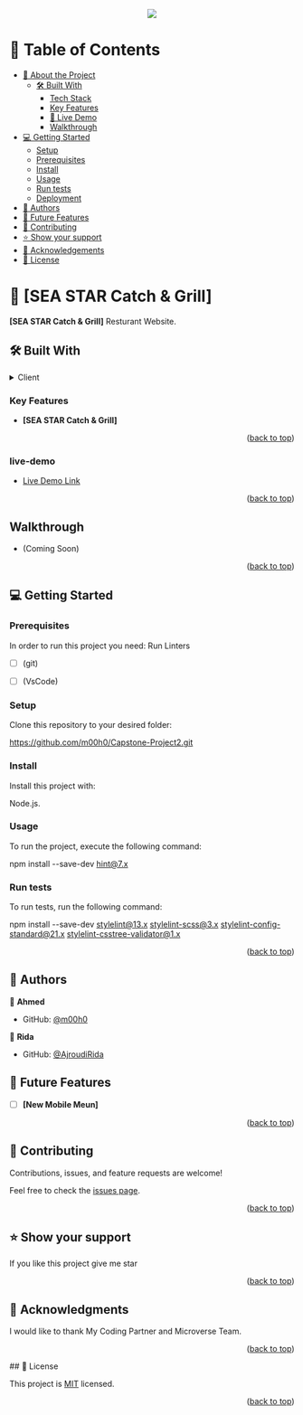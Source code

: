 <a name="readme-top"></a>

<div align="center">
  
  <img src="./src/assests/Images/logo.png">
</div>

# 📗 Table of Contents
- [📖 About the Project](#about-project)
  - [🛠 Built With](#built-with)
    - [Tech Stack](#tech-stack)
    - [Key Features](#key-features)
    - [🚀 Live Demo](#live-demo)
    - [ Walkthrough](#walkthrough)
- [💻 Getting Started](#getting-started)
  - [Setup](#setup)
  - [Prerequisites](#getting-started)
  - [Install](#install)
  - [Usage](#usage)
  - [Run tests](#run-tests)
  - [Deployment](#deployment)
- [👥 Authors](#authors)
- [🔭 Future Features](#future-features)
- [🤝 Contributing](#contributing)
- [⭐️ Show your support](#support)
- [🙏 Acknowledgements](#acknowledgements)
- [📝 License](#license)

# 📖 [SEA STAR Catch & Grill] <a name="about-project"></a>



**[SEA STAR Catch & Grill]** Resturant Website.

## 🛠 Built With <a name="tech-stack"></a>


<details>
  <summary>Client <a name="built-with"></a></summary>
  <ul>
    <li><a href="#">HTML</a></li>
    <li><a href="#">CSS</a></li>
    <li><a href="#">JAVASCRIPT</a></li>
  </ul>
</details>


### Key Features <a name="key-features"></a>


- **[SEA STAR Catch & Grill]**

<p align="right">(<a href="#readme-top">back to top</a>)</p>

### live-demo <a name="live-demo"></a>

- [Live Demo Link](https://m00h0.github.io/Capstone-Project2/dist/)  

<p align="right">(<a href="#readme-top">back to top</a>)</p>

## Walkthrough <a name="walkthrough"></a>

- (Coming Soon)

<p align="right">(<a href="#readme-top">back to top</a>)</p>

## 💻 Getting Started <a name="getting-started"></a>

### Prerequisites

In order to run this project you need: Run Linters
- [ ] (git)
- [ ] (VsCode)


### Setup     <a name="setup"></a>

Clone this repository to your desired folder:

https://github.com/m00h0/Capstone-Project2.git

### Install   <a name="install"></a>

Install this project with:


Node.js.

### Usage     <a name="usage"></a>

To run the project, execute the following command: 


npm install --save-dev hint@7.x



### Run tests  <a name="run-tests"></a>

To run tests, run the following command:


npm install --save-dev stylelint@13.x stylelint-scss@3.x stylelint-config-standard@21.x stylelint-csstree-validator@1.x

<p align="right">(<a href="#readme-top">back to top</a>)</p>



## 👥 Authors <a name="Ahmed"></a>


👤 **Ahmed**

- GitHub: [@m00h0](https://github.com/m00h0)

👤 **Rida**

- GitHub: [@AjroudiRida](https://github.com/AjroudiRida)


## 🔭 Future Features <a name="future-features"></a>

- [ ] **[New Mobile Meun]**

<p align="right">(<a href="#readme-top">back to top</a>)</p>


## 🤝 Contributing <a name="Microverse"></a>

Contributions, issues, and feature requests are welcome!

Feel free to check the [issues page](https://github.com/m00h0/Capstone-Project2/issues).

<p align="right">(<a href="#readme-top">back to top</a>)</p>

## ⭐️ Show your support <a name="support"></a>

If you like this project give me star

<p align="right">(<a href="#readme-top">back to top</a>)</p>

## 🙏 Acknowledgments <a name="acknowledgements"></a>

I would like to thank My Coding Partner and Microverse Team.

<p align="right">(<a href="#readme-top">back to top</a>)</p>
## 📝 License <a name="license"></a>

This project is [MIT](MIT.md) licensed.

<p align="right">(<a href="#readme-top">back to top</a>)</p>
